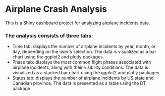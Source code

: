 # Airplane Crash Analysis
This is a Shiny dashboard project for analyzing airplane incidents data.

### The analysis consists of three tabs:

* Time tab: displays the number of airplane incidents by year, month, or day, depending on the user's selection. The data is visualized as a bar chart using the ggplot2 and plotly packages.
* Phase tab: displays the most common flight phases associated with airplane incidents, along with their visibility conditions. The data is visualized as a stacked bar chart using the ggplot2 and plotly packages.
* States tab: displays the number of airplane incidents by US state and Canadian province. The data is presented as a table using the DT package.